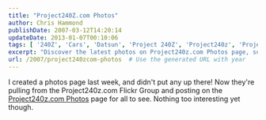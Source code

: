 ```yaml
---
title: "Project240Z.com Photos"
author: Chris Hammond
publishDate: 2007-03-12T14:20:14
updateDate: 2013-01-07T00:10:06
tags: [ '240Z', 'Cars', 'Datsun', 'Project 240Z', 'Project240z', 'Project240Zcom' ]
excerpt: "Discover the latest photos on Project240z.com Photos page, sourced from the Project240z.com Flickr Group. Stay updated with new visuals from the community!"
url: /2007/project240zcom-photos  # Use the generated URL with year
---
```

<P>I created a photos page last week, and didn't put any up there! Now they're pulling from the Project240z.com Flickr Group and posting on the <a href="/Photos/tabid/55/Default.aspx">Project240z.com Photos</a> page for all to see. Nothing too interesting yet though.</P> <P>&nbsp;</P>



